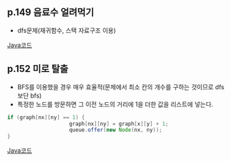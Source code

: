 ## p.149 음료수 얼려먹기

- dfs문제(재귀함수, 스택 자료구조 이용)

[Java코드](https://github.com/azurealstn/coding-test/blob/master/DFS-BFS/Ice.java)

## p.152 미로 탈출

- BFS를 이용했을 경우 매우 효율적(문제에서 최소 칸의 개수를 구하는 것이므로 dfs보단 bfs)
- 특정한 노드를 방문하면 그 이전 노드의 거리에 1을 더한 값을 리스트에 넣는다.

```java
if (graph[nx][ny] == 1) {
                    graph[nx][ny] = graph[x][y] + 1;
                    queue.offer(new Node(nx, ny));
}
```

[Java코드](https://github.com/azurealstn/coding-test/blob/master/DFS-BFS/Escape.java)
